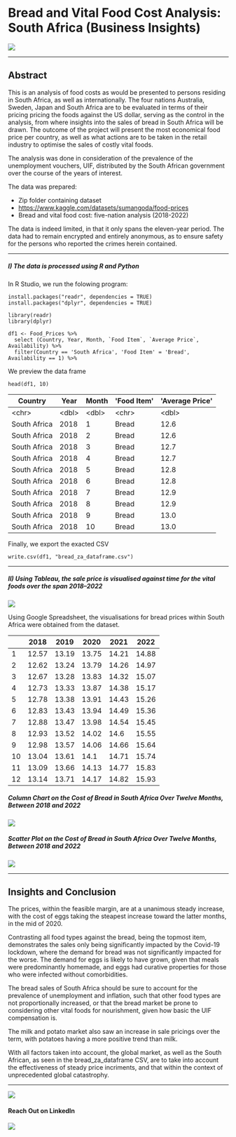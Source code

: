# Bread and Vital Food Cost Analysis: South Africa (Business Insights)
![](https://github.com/msizimkhize/Bread-and-Vital-Food-Cost-Analysis-South-Africa-and-International-/blob/main/IMG/Mosbolletjie-Bread-1200x800.jpg?raw=true)

***
## Abstract
This is an analysis of food costs as would be presented to persons residing in South Africa, as well as internationally. The four nations Australia, Sweden, Japan and South Africa are to be evaluated in terms of their pricing pricing the foods against the US dollar, serving as the control in the analysis, from where insights into the sales of bread in South Africa will be drawn. The outcome of the project will present the most economical food price per country, as well as what actions are to be taken in the retail industry to optimise the sales of costly vital foods.

The analysis was done in consideration of the prevalence of the unemployment vouchers, UIF, distributed by the South African government over the course of the years of interest.

The data was prepared:
- Zip folder containing dataset
- https://www.kaggle.com/datasets/sumangoda/food-prices
- Bread and vital food cost: five-nation analysis (2018-2022)

The data is indeed limited, in that it only spans the eleven-year period. The data had to remain encrypted and entirely anonymous, as to ensure safety for the persons who reported the crimes herein contained.


***
##### I) The data is processed using R and Python

In R Studio, we run the folowing program:

```
install.packages("readr", dependencies = TRUE)
install.packages("dplyr", dependencies = TRUE)

library(readr)
library(dplyr)

df1 <- Food_Prices %>%
  select (Country, Year, Month, `Food Item`, `Average Price`, Availability) %>%
  filter(Country == 'South Africa', 'Food Item' = 'Bread', Availability == 1) %>%
```
We preview the data frame
```
head(df1, 10)
```

|Country|Year|Month|'Food Item'|'Average Price'|
|---|---|---|---|---|
|\<chr>|\<dbl>|\<dbl>|\<chr>|\<dbl>|
|South Africa|2018|1|Bread|12.6|
|South Africa|2018|2|Bread|12.6|
|South Africa|2018|3|Bread|12.7|
|South Africa|2018|4|Bread|12.7|
|South Africa|2018|5|Bread|12.8|
|South Africa|2018|6|Bread|12.8|
|South Africa|2018|7|Bread|12.9|
|South Africa|2018|8|Bread|12.9|
|South Africa|2018|9|Bread|13.0|
|South Africa|2018|10|Bread|13.0|


Finally, we export the exacted CSV

```
write.csv(df1, "bread_za_dataframe.csv")
```

***
##### II) Using Tableau, the sale price is visualised against time for the vital foods over the span 2018–2022 

![](https://github.com/msizimkhize/Bread-and-Vital-Food-Cost-Analysis-South-Africa-and-International-/blob/main/IMG/bread.png?raw=true)

Using Google Spreadsheet, the visualisations for bread prices within South Africa were obtained from the dataset.

||2018|2019|2020|2021|2022|
|---|---|---|---|---|---|
|1|12.57|13.19|13.75|14.21|14.88|
|2|12.62|13.24|13.79|14.26|14.97|
|3|12.67|13.28|13.83|14.32|15.07|
|4|12.73|13.33|13.87|14.38|15.17|
|5|12.78|13.38|13.91|14.43|15.26|
|6|12.83|13.43|13.94|14.49|15.36|
|7|12.88|13.47|13.98|14.54|15.45|
|8|12.93|13.52|14.02|14.6|15.55|
|9|12.98|13.57|14.06|14.66|15.64|
|10|13.04|13.61|14.1|14.71|15.74|
|11|13.09|13.66|14.13|14.77|15.83|
|12|13.14|13.71|14.17|14.82|15.93|

##### Column Chart on the Cost of Bread in South Africa Over Twelve Months, Between 2018 and 2022

![](https://github.com/msizimkhize/Bread-and-Vital-Food-Cost-Analysis-South-Africa-and-International-/blob/main/IMG/Screenshot_2025-01-18_00_05_44.png?raw=true)

##### Scatter Plot on the Cost of Bread in South Africa Over Twelve Months, Between 2018 and 2022

![](https://github.com/msizimkhize/Bread-and-Vital-Food-Cost-Analysis-South-Africa-and-International-/blob/main/IMG/Screenshot_2025-01-18_00_05_15.png?raw=true)

***
## Insights and Conclusion

The prices, within the feasible margin, are at a unanimous steady increase, with the cost of eggs taking the steapest increase toward the latter months, in the mid of 2020. 

Contrasting all food types against the bread, being the topmost item, demonstrates the sales only being significantly impacted by the Covid-19 lockdown, where the demand for bread was not significantly impacted for the worse. The demand for eggs is likely to have grown, given that meals were predominantly homemade, and eggs had curative properties for those who were infected without comorbidities.

The bread sales of South Africa should be sure to account for the prevalence of unemployment and inflation, such that other food types are not proportionally increased, or that the bread market be prone to considering other vital foods for nourishment, given how basic the UIF compensation is.

The milk and potato market also saw an increase in sale pricings over the term, with potatoes having a more positive trend than milk.

With all factors taken into account, the global market, as well as the South African, as seen in the bread_za_dataframe CSV, are to take into account the effectiveness of steady price incriments, and that within the context of unprecedented global catastrophy.
***

![](https://github.com/msizimkhize/Bread-and-Vital-Food-Cost-Analysis-South-Africa-and-International-/blob/main/IMG/F7379CRZGZ4Z.jpeg?raw=true)

#### Reach Out on LinkedIn

[![](https://raw.githubusercontent.com/msizimkhize/Bread-and-Vital-Food-Cost-Analysis-South-Africa-and-International-/b567ed529300d59fa217a1de87dad558d7912406/IMG/68747470733a2f2f696d672e736869656c64732e696f2f62616467652f4c696e6b6564496e2d436f6e6e6563742d626c75653f7374796c653d666f722d7468652d6261646765266c6f676f3d6c696e6b6564696e.svg)](https://www.linkedin.com/in/msizimkhize/)
